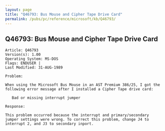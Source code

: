 ```yaml
---
layout: page
title: "Q46793: Bus Mouse and Cipher Tape Drive Card"
permalink: /pubs/pc/reference/microsoft/kb/Q46793/
---
```


## Q46793: Bus Mouse and Cipher Tape Drive Card

	Article: Q46793
	Version(s): 1.00
	Operating System: MS-DOS
	Flags: ENDUSER |
	Last Modified: 31-AUG-1989
	
	Problem:
	
	When using the Microsoft Bus Mouse in an AST Premium 386/25, I got the
	following error message after I installed a Cipher Tape drive card:
	
	   Bad or missing interrupt jumper
	
	Response:
	
	This problem occurred because the interrupt and primary/secondary
	jumper settings were wrong. To correct this problem, change J4 to
	interrupt 2, and J3 to secondary inport.
